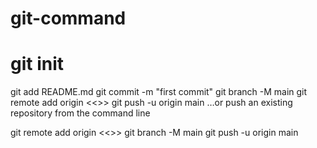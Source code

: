 # git-command


# git init
git add README.md
git commit -m "first commit"
git branch -M main
git remote add origin <<<GIT URL>>>
git push -u origin main
…or push an existing repository from the command line


git remote add origin <<<GIT URL>>>
git branch -M main
git push -u origin main
